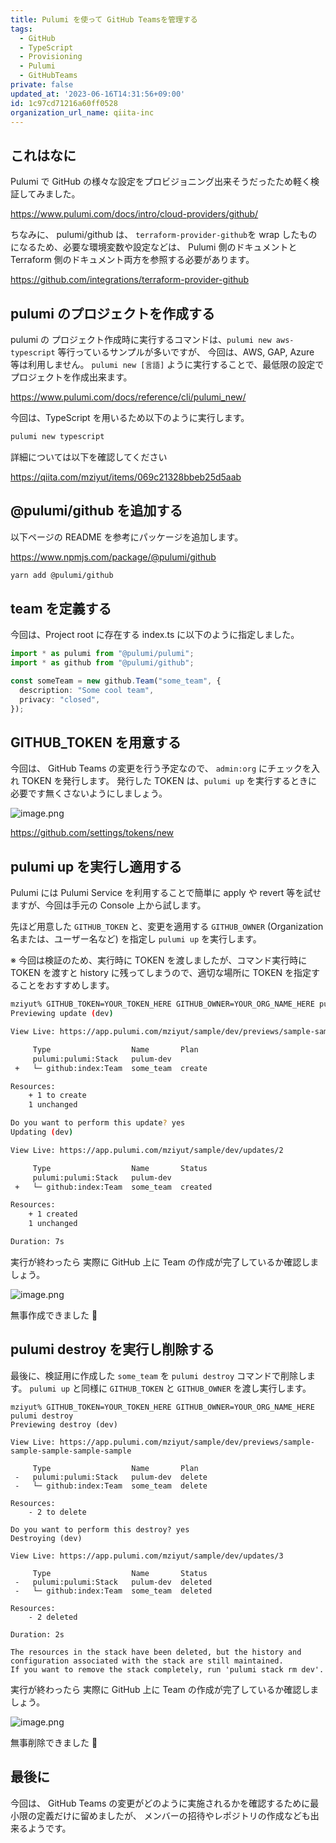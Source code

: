 ```yaml
---
title: Pulumi を使って GitHub Teamsを管理する
tags:
  - GitHub
  - TypeScript
  - Provisioning
  - Pulumi
  - GitHubTeams
private: false
updated_at: '2023-06-16T14:31:56+09:00'
id: 1c97cd71216a60ff0528
organization_url_name: qiita-inc
---
```


## これはなに

Pulumi で GitHub の様々な設定をプロビジョニング出来そうだったため軽く検証してみました。

https://www.pulumi.com/docs/intro/cloud-providers/github/

ちなみに、 pulumi/github は、 `terraform-provider-github`を wrap したものになるため、必要な環境変数や設定などは、 Pulumi 側のドキュメントと Terraform 側のドキュメント両方を参照する必要があります。

https://github.com/integrations/terraform-provider-github

## pulumi のプロジェクトを作成する

pulumi の プロジェクト作成時に実行するコマンドは、`pulumi new aws-typescript` 等行っているサンプルが多いですが、 今回は、AWS, GAP, Azure 等は利用しません。
`pulumi new [言語]` ように実行することで、最低限の設定でプロジェクトを作成出来ます。

https://www.pulumi.com/docs/reference/cli/pulumi_new/

今回は、TypeScript を用いるため以下のように実行します。

```bash
pulumi new typescript
```

詳細については以下を確認してください

https://qiita.com/mziyut/items/069c21328bbeb25d5aab

## @pulumi/github を追加する

以下ページの README を参考にパッケージを追加します。

https://www.npmjs.com/package/@pulumi/github

```bash
yarn add @pulumi/github
```

## team を定義する

今回は、Project root に存在する index.ts に以下のように指定しました。

```typescript:index.ts
import * as pulumi from "@pulumi/pulumi";
import * as github from "@pulumi/github";

const someTeam = new github.Team("some_team", {
  description: "Some cool team",
  privacy: "closed",
});
```

## GITHUB_TOKEN を用意する

今回は、 GitHub Teams の変更を行う予定なので、 `admin:org` にチェックを入れ TOKEN を発行します。
発行した TOKEN は、`pulumi up` を実行するときに必要です無くさないようにしましょう。

![image.png](https://qiita-image-store.s3.ap-northeast-1.amazonaws.com/0/55950/fa612120-77b3-efff-b32e-e13e9a953f95.png)

https://github.com/settings/tokens/new

## pulumi up を実行し適用する

Pulumi には Pulumi Service を利用することで簡単に apply や revert 等を試せますが、今回は手元の Console 上から試します。

先ほど用意した `GITHUB_TOKEN` と、変更を適用する `GITHUB_OWNER` (Organization 名または、ユーザー名など) を指定し `pulumi up` を実行します。

※ 今回は検証のため、実行時に TOKEN を渡しましたが、コマンド実行時に TOKEN を渡すと history に残ってしまうので、適切な場所に TOKEN を指定することをおすすめします。

```bash
mziyut% GITHUB_TOKEN=YOUR_TOKEN_HERE GITHUB_OWNER=YOUR_ORG_NAME_HERE pulumi up
Previewing update (dev)

View Live: https://app.pulumi.com/mziyut/sample/dev/previews/sample-sample-sample-sample-sample

     Type                  Name       Plan
     pulumi:pulumi:Stack   pulum-dev
 +   └─ github:index:Team  some_team  create

Resources:
    + 1 to create
    1 unchanged

Do you want to perform this update? yes
Updating (dev)

View Live: https://app.pulumi.com/mziyut/sample/dev/updates/2

     Type                  Name       Status
     pulumi:pulumi:Stack   pulum-dev
 +   └─ github:index:Team  some_team  created

Resources:
    + 1 created
    1 unchanged

Duration: 7s
```

実行が終わったら 実際に GitHub 上に Team の作成が完了しているか確認しましょう。

![image.png](https://qiita-image-store.s3.ap-northeast-1.amazonaws.com/0/55950/547cd590-6e0c-c8be-36dd-6d0a274b469a.png)

無事作成できました :tada:

## pulumi destroy を実行し削除する

最後に、検証用に作成した `some_team` を `pulumi destroy` コマンドで削除します。
`pulumi up` と同様に `GITHUB_TOKEN` と `GITHUB_OWNER` を渡し実行します。

```
mziyut% GITHUB_TOKEN=YOUR_TOKEN_HERE GITHUB_OWNER=YOUR_ORG_NAME_HERE pulumi destroy
Previewing destroy (dev)

View Live: https://app.pulumi.com/mziyut/sample/dev/previews/sample-sample-sample-sample-sample

     Type                  Name       Plan
 -   pulumi:pulumi:Stack   pulum-dev  delete
 -   └─ github:index:Team  some_team  delete

Resources:
    - 2 to delete

Do you want to perform this destroy? yes
Destroying (dev)

View Live: https://app.pulumi.com/mziyut/sample/dev/updates/3

     Type                  Name       Status
 -   pulumi:pulumi:Stack   pulum-dev  deleted
 -   └─ github:index:Team  some_team  deleted

Resources:
    - 2 deleted

Duration: 2s

The resources in the stack have been deleted, but the history and configuration associated with the stack are still maintained.
If you want to remove the stack completely, run 'pulumi stack rm dev'.
```

実行が終わったら 実際に GitHub 上に Team の作成が完了しているか確認しましょう。

![image.png](https://qiita-image-store.s3.ap-northeast-1.amazonaws.com/0/55950/34801de0-00a7-1592-6c46-4cd61f92a0c4.png)

無事削除できました :tada:

## 最後に

今回は、 GitHub Teams の変更がどのように実施されるかを確認するために最小限の定義だけに留めましたが、
メンバーの招待やレポジトリの作成なども出来るようです。
